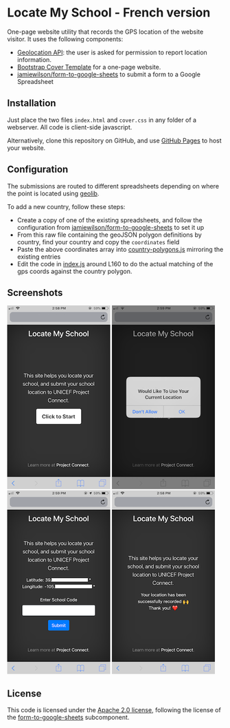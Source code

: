 # Locate My School - French version

One-page website utility that records the GPS location of the website visitor. It uses the following components:

* [Geolocation API](https://developer.mozilla.org/en-US/docs/Web/API/Geolocation_API): the user is asked for permission to report location information.
* [Bootstrap Cover Template](https://getbootstrap.com/docs/4.5/examples/cover/) for a one-page website.
* [jamiewilson/form-to-google-sheets](https://github.com/jamiewilson/form-to-google-sheets) to submit a form to a Google Spreadsheet

## Installation

Just place the two files `index.html` and `cover.css` in any folder of a webserver. All code is client-side javascript.

Alternatively, clone this repository on GitHub, and use [GitHub Pages](https://pages.github.com/) to host your website.

## Configuration

The submissions are routed to different spreadsheets depending on where the point is located using [geolib](https://www.npmjs.com/package/geolib).

To add a new country, follow these steps:
- Create a copy of one of the existing spreadsheets, and follow the configuration from [jamiewilson/form-to-google-sheets](https://github.com/jamiewilson/form-to-google-sheets) to set it up
- From this raw file containing the geoJSON polygon definitions by country, find your country and copy the `coordinates` field
- Paste the above coordinates array into [country-polygons.js](country-polygons.js) mirroring the existing entries
- Edit the code in [index.js](index.js) around L160 to do the actual matching of the gps coords against the country polygon.

## Screenshots

![Landing Page](docs/landing.png "Landing Page")
![Location Request](docs/permission.png "Location Request")
![Form Submission](docs/form.png "Form Submission")
![Success](docs/success.png "Success")


## License

This code is licensed under the [Apache 2.0 license](LICENSE), following the license of the [form-to-google-sheets](https://github.com/jamiewilson/form-to-google-sheets) subcomponent.
